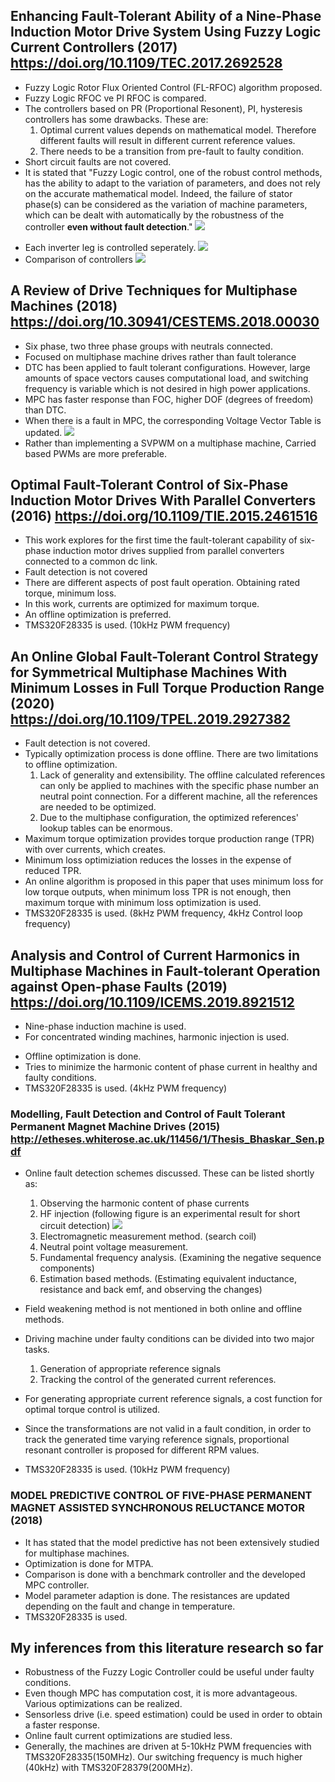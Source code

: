 ## Enhancing Fault-Tolerant Ability of a Nine-Phase Induction Motor Drive System Using Fuzzy Logic Current Controllers (2017) https://doi.org/10.1109/TEC.2017.2692528

- Fuzzy Logic Rotor Flux Oriented Control (FL-RFOC) algorithm proposed.
- Fuzzy Logic RFOC  ve PI RFOC is compared.
- The controllers based on PR (Proportional Resonent), PI, hysteresis controllers has some drawbacks. These are:
    1) Optimal current values depends on mathematical model. Therefore different faults will result in different current reference values.
    2) There needs to be a transition from pre-fault to faulty condition.
- Short circuit faults are not covered.
- It is stated that "Fuzzy Logic control, one of the robust control methods, has
the ability to adapt to the variation of parameters, and does not
rely on the accurate mathematical model. Indeed, the failure of
stator phase(s) can be considered as the variation of machine
parameters, which can be dealt with automatically by the robustness of the controller __**even without fault detection**__."
![](Figures_31_03_2020/ControlBlocks.png)
<!---
- For zero steady state error, following improvement is made on the FLC.
![](Figures_31_03_2020/Fig5.png)
-->
- Each inverter leg is controlled seperately.
![](Figures_31_03_2020/Fig11.png)
- Comparison of controllers
![](Figures_31_03_2020/FigComparison.png)

## A Review of Drive Techniques for Multiphase Machines (2018)  https://doi.org/10.30941/CESTEMS.2018.00030
- Six phase, two three phase groups with neutrals connected.
- Focused on multiphase machine drives rather than fault tolerance
- DTC has been applied to fault tolerant configurations. However, large amounts of space vectors causes computational load, and switching frequency is variable which is not desired in high power applications.
- MPC has faster response than FOC, higher DOF (degrees of freedom) than DTC.
- When there is a fault in MPC, the corresponding Voltage Vector Table is updated.
![](Figures_31_03_2020/Fig2_MPC.png)
- Rather than implementing a SVPWM on a multiphase machine, Carried based PWMs  are more preferable.

## Optimal Fault-Tolerant Control of Six-Phase Induction Motor Drives With Parallel Converters (2016) https://doi.org/10.1109/TIE.2015.2461516
- This work explores for the first time the fault-tolerant capability of six-phase induction motor drives supplied from parallel converters connected to a common dc link.
- Fault detection is not covered
- There are different aspects of post fault operation. Obtaining rated torque, minimum loss.
- In this work, currents are optimized for maximum torque.
- An offline optimization is preferred.
- TMS320F28335 is used. (10kHz PWM frequency)

## An Online Global Fault-Tolerant Control Strategy for Symmetrical Multiphase Machines With Minimum Losses in Full Torque Production Range (2020) https://doi.org/10.1109/TPEL.2019.2927382
- Fault detection is not covered.
- Typically optimization process is done offline. There are two limitations to offline optimization.
    1) Lack of generality and extensibility. The offline calculated references can only be applied to machines with the specific phase number an neutral point connection. For a different machine, all the references are needed to be optimized.
    2) Due to the multiphase configuration, the optimized references' lookup tables can be enormous.
- Maximum torque optimization provides torque production range (TPR) with over currents, which creates.
- Minimum loss optimiziation reduces the losses in the expense of reduced TPR.
- An online algorithm is proposed in this paper that uses minimum loss for low torque outputs, when minimum loss TPR is not enough, then maximum torque with minimum loss optimization is used.
- TMS320F28335 is used. (8kHz PWM frequency, 4kHz Control loop frequency)

## Analysis and Control of Current Harmonics in Multiphase Machines in Fault-tolerant Operation against Open-phase Faults (2019) https://doi.org/10.1109/ICEMS.2019.8921512
- Nine-phase induction machine is used.
- For concentrated winding machines, harmonic injection is used.
<!---
- By using virtual winding model, the faulty mode is modeled as a asymmetrical healthy mode.
--->
- Offline optimization is done.
- Tries to minimize the harmonic content of phase current in healthy and faulty conditions.
- TMS320F28335 is used. (4kHz PWM frequency)

<!---
### Three-Level NPC Inverter Fault Diagnosis by the Average Current Park’s Vector Approach (2012) https://doi.org/10.1109/ICElMach.2012.6350140
- Open circuit fault detection algorithm for three level NPC inverter is provided.
--->
 

### Modelling, Fault Detection and Control of Fault Tolerant Permanent Magnet Machine Drives (2015) http://etheses.whiterose.ac.uk/11456/1/Thesis_Bhaskar_Sen.pdf
-  Online fault detection schemes discussed. These can be listed shortly as:
    1) Observing the harmonic content of phase currents
    2) HF injection (following figure is an experimental result for short circuit detection)
![](Figures_31_03_2020/hf_injection.png)
    3) Electromagnetic measurement method. (search coil)
    4) Neutral point voltage measurement.
    5) Fundamental frequency analysis. (Examining the negative sequence components)
    6) Estimation based methods. (Estimating equivalent inductance, resistance and back emf, and observing the changes)

- Field weakening method is not mentioned in both online and offline methods.

- Driving machine under faulty conditions can be divided into two major tasks.  
    1) Generation of appropriate reference signals
    2) Tracking the control of the generated current references.
- For generating appropriate current reference signals, a cost function for optimal torque control is utilized. 
- Since the transformations are not valid in a fault condition, in order to track the generated time varying reference signals, proportional resonant controller is proposed for different RPM values. 
- TMS320F28335 is used. (10kHz PWM frequency)

### MODEL PREDICTIVE CONTROL OF FIVE-PHASE PERMANENT MAGNET ASSISTED SYNCHRONOUS RELUCTANCE MOTOR (2018)
- It has stated that the model predictive has not been extensively studied for multiphase machines.
- Optimization is done for MTPA.
- Comparison is done with a benchmark controller and the developed MPC controller.
- Model parameter adaption is done. The resistances are updated depending on the fault and change in temperature.
- TMS320F28335 is used. 





## My inferences from this literature research so far
- Robustness of the Fuzzy Logic Controller could be useful under faulty conditions. 
- Even though MPC has computation cost, it is more advantageous. Various optimizations can be realized.
- Sensorless drive (i.e. speed estimation) could be used in order to obtain a faster response.
- Online fault current optimizations are studied less.
- Generally, the machines are driven at 5-10kHz PWM frequencies with TMS320F28335(150MHz). Our switching frequency is much higher (40kHz) with TMS320F28379(200MHz). 
